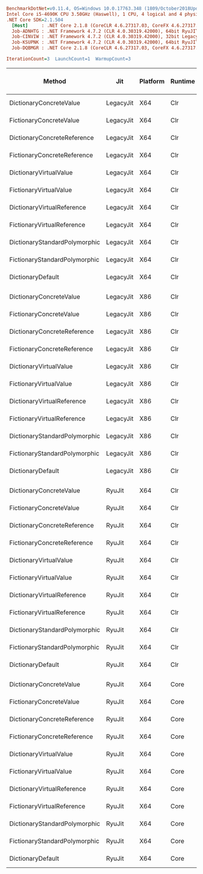 ``` ini

BenchmarkDotNet=v0.11.4, OS=Windows 10.0.17763.348 (1809/October2018Update/Redstone5)
Intel Core i5-4690K CPU 3.50GHz (Haswell), 1 CPU, 4 logical and 4 physical cores
.NET Core SDK=2.1.504
  [Host]     : .NET Core 2.1.8 (CoreCLR 4.6.27317.03, CoreFX 4.6.27317.03), 64bit RyuJIT
  Job-ADNHTG : .NET Framework 4.7.2 (CLR 4.0.30319.42000), 64bit RyuJIT-v4.7.3362.0
  Job-CINVIW : .NET Framework 4.7.2 (CLR 4.0.30319.42000), 32bit LegacyJIT-v4.7.3362.0
  Job-KSUPNK : .NET Framework 4.7.2 (CLR 4.0.30319.42000), 64bit RyuJIT-v4.7.3362.0
  Job-DQBMGR : .NET Core 2.1.8 (CoreCLR 4.6.27317.03, CoreFX 4.6.27317.03), 64bit RyuJIT

IterationCount=3  LaunchCount=1  WarmupCount=3  

```
|                        Method |       Jit | Platform | Runtime |     Mean |     Error |    StdDev | Ratio | Gen 0/1k Op | Gen 1/1k Op | Gen 2/1k Op | Allocated Memory/Op |
|------------------------------ |---------- |--------- |-------- |---------:|----------:|----------:|------:|------------:|------------:|------------:|--------------------:|
|       DictionaryConcreteValue | LegacyJit |      X64 |     Clr | 52.51 us | 5.1867 us | 0.2843 us |  1.10 |           - |           - |           - |                   - |
|       FictionaryConcreteValue | LegacyJit |      X64 |     Clr | 29.96 us | 0.3221 us | 0.0177 us |  0.62 |           - |           - |           - |                   - |
|   DictionaryConcreteReference | LegacyJit |      X64 |     Clr | 47.95 us | 2.8081 us | 0.1539 us |  1.00 |           - |           - |           - |                   - |
|   FictionaryConcreteReference | LegacyJit |      X64 |     Clr | 45.89 us | 2.8680 us | 0.1572 us |  0.96 |           - |           - |           - |                   - |
|        DictionaryVirtualValue | LegacyJit |      X64 |     Clr | 52.45 us | 1.2739 us | 0.0698 us |  1.09 |           - |           - |           - |                   - |
|        FictionaryVirtualValue | LegacyJit |      X64 |     Clr | 49.77 us | 2.8225 us | 0.1547 us |  1.04 |           - |           - |           - |                   - |
|    DictionaryVirtualReference | LegacyJit |      X64 |     Clr | 48.86 us | 4.3867 us | 0.2404 us |  1.02 |           - |           - |           - |                   - |
|    FictionaryVirtualReference | LegacyJit |      X64 |     Clr | 46.33 us | 0.9595 us | 0.0526 us |  0.97 |           - |           - |           - |                   - |
| DictionaryStandardPolymorphic | LegacyJit |      X64 |     Clr | 44.70 us | 3.7578 us | 0.2060 us |  0.93 |           - |           - |           - |                   - |
| FictionaryStandardPolymorphic | LegacyJit |      X64 |     Clr | 45.61 us | 2.1164 us | 0.1160 us |  0.95 |           - |           - |           - |                   - |
|             DictionaryDefault | LegacyJit |      X64 |     Clr | 43.40 us | 0.6857 us | 0.0376 us |  0.91 |           - |           - |           - |                   - |
|                               |           |          |         |          |           |           |       |             |             |             |                     |
|       DictionaryConcreteValue | LegacyJit |      X86 |     Clr | 55.53 us | 2.9335 us | 0.1608 us |  1.03 |           - |           - |           - |                   - |
|       FictionaryConcreteValue | LegacyJit |      X86 |     Clr | 38.58 us | 1.0382 us | 0.0569 us |  0.71 |           - |           - |           - |                   - |
|   DictionaryConcreteReference | LegacyJit |      X86 |     Clr | 54.12 us | 5.0476 us | 0.2767 us |  1.00 |           - |           - |           - |                   - |
|   FictionaryConcreteReference | LegacyJit |      X86 |     Clr | 49.09 us | 3.0907 us | 0.1694 us |  0.91 |           - |           - |           - |                   - |
|        DictionaryVirtualValue | LegacyJit |      X86 |     Clr | 54.99 us | 1.6365 us | 0.0897 us |  1.02 |           - |           - |           - |                   - |
|        FictionaryVirtualValue | LegacyJit |      X86 |     Clr | 49.80 us | 0.4004 us | 0.0219 us |  0.92 |           - |           - |           - |                   - |
|    DictionaryVirtualReference | LegacyJit |      X86 |     Clr | 54.27 us | 1.8064 us | 0.0990 us |  1.00 |           - |           - |           - |                   - |
|    FictionaryVirtualReference | LegacyJit |      X86 |     Clr | 49.16 us | 2.6410 us | 0.1448 us |  0.91 |           - |           - |           - |                   - |
| DictionaryStandardPolymorphic | LegacyJit |      X86 |     Clr | 44.78 us | 2.5272 us | 0.1385 us |  0.83 |           - |           - |           - |                   - |
| FictionaryStandardPolymorphic | LegacyJit |      X86 |     Clr | 49.26 us | 2.4484 us | 0.1342 us |  0.91 |           - |           - |           - |                   - |
|             DictionaryDefault | LegacyJit |      X86 |     Clr | 44.91 us | 2.0140 us | 0.1104 us |  0.83 |           - |           - |           - |                   - |
|                               |           |          |         |          |           |           |       |             |             |             |                     |
|       DictionaryConcreteValue |    RyuJit |      X64 |     Clr | 52.60 us | 2.9825 us | 0.1635 us |  1.10 |           - |           - |           - |                   - |
|       FictionaryConcreteValue |    RyuJit |      X64 |     Clr | 30.08 us | 4.1864 us | 0.2295 us |  0.63 |           - |           - |           - |                   - |
|   DictionaryConcreteReference |    RyuJit |      X64 |     Clr | 47.73 us | 1.4764 us | 0.0809 us |  1.00 |           - |           - |           - |                   - |
|   FictionaryConcreteReference |    RyuJit |      X64 |     Clr | 46.09 us | 2.8669 us | 0.1571 us |  0.97 |           - |           - |           - |                   - |
|        DictionaryVirtualValue |    RyuJit |      X64 |     Clr | 52.53 us | 2.5515 us | 0.1399 us |  1.10 |           - |           - |           - |                   - |
|        FictionaryVirtualValue |    RyuJit |      X64 |     Clr | 49.84 us | 1.3495 us | 0.0740 us |  1.04 |           - |           - |           - |                   - |
|    DictionaryVirtualReference |    RyuJit |      X64 |     Clr | 49.01 us | 4.6129 us | 0.2528 us |  1.03 |           - |           - |           - |                   - |
|    FictionaryVirtualReference |    RyuJit |      X64 |     Clr | 46.18 us | 0.4337 us | 0.0238 us |  0.97 |           - |           - |           - |                   - |
| DictionaryStandardPolymorphic |    RyuJit |      X64 |     Clr | 44.79 us | 4.4129 us | 0.2419 us |  0.94 |           - |           - |           - |                   - |
| FictionaryStandardPolymorphic |    RyuJit |      X64 |     Clr | 45.69 us | 0.2440 us | 0.0134 us |  0.96 |           - |           - |           - |                   - |
|             DictionaryDefault |    RyuJit |      X64 |     Clr | 43.47 us | 0.8417 us | 0.0461 us |  0.91 |           - |           - |           - |                   - |
|                               |           |          |         |          |           |           |       |             |             |             |                     |
|       DictionaryConcreteValue |    RyuJit |      X64 |    Core | 55.18 us | 1.7171 us | 0.0941 us |  1.11 |           - |           - |           - |                   - |
|       FictionaryConcreteValue |    RyuJit |      X64 |    Core | 30.15 us | 0.7327 us | 0.0402 us |  0.60 |           - |           - |           - |                   - |
|   DictionaryConcreteReference |    RyuJit |      X64 |    Core | 49.88 us | 1.4262 us | 0.0782 us |  1.00 |           - |           - |           - |                   - |
|   FictionaryConcreteReference |    RyuJit |      X64 |    Core | 49.09 us | 1.6988 us | 0.0931 us |  0.98 |           - |           - |           - |                   - |
|        DictionaryVirtualValue |    RyuJit |      X64 |    Core | 53.72 us | 2.7788 us | 0.1523 us |  1.08 |           - |           - |           - |                   - |
|        FictionaryVirtualValue |    RyuJit |      X64 |    Core | 54.96 us | 1.1726 us | 0.0643 us |  1.10 |           - |           - |           - |                   - |
|    DictionaryVirtualReference |    RyuJit |      X64 |    Core | 50.06 us | 2.0984 us | 0.1150 us |  1.00 |           - |           - |           - |                   - |
|    FictionaryVirtualReference |    RyuJit |      X64 |    Core | 49.06 us | 1.6519 us | 0.0905 us |  0.98 |           - |           - |           - |                   - |
| DictionaryStandardPolymorphic |    RyuJit |      X64 |    Core | 31.66 us | 1.5808 us | 0.0867 us |  0.63 |           - |           - |           - |                   - |
| FictionaryStandardPolymorphic |    RyuJit |      X64 |    Core | 49.45 us | 1.6748 us | 0.0918 us |  0.99 |           - |           - |           - |                   - |
|             DictionaryDefault |    RyuJit |      X64 |    Core | 33.65 us | 0.9963 us | 0.0546 us |  0.67 |           - |           - |           - |                   - |
